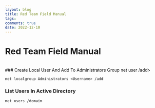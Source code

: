 ```yaml
---
layout: blog
title: Red Team Field Manual
tags: 
comments: true
date: 2022-12-10
---
```


# Red Team Field Manual
<br />
### Create Local User And Add To Administrators Group
    net user <Username> <Password> /add>
    
    net localgroup Administrators <Username> /add   
  
### List Users In Active Directory

    net users /domain
